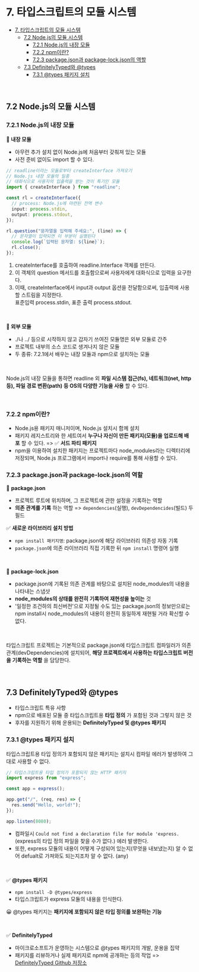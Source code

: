 # 7. 타입스크립트의 모듈 시스템

- [7. 타입스크립트의 모듈 시스템](#7-타입스크립트의-모듈-시스템)
  - [7.2 Node.js의 모듈 시스템](#72-nodejs의-모듈-시스템)
    - [7.2.1 Node.js의 내장 모듈](#721-nodejs의-내장-모듈)
    - [7.2.2 npm이란?](#722-npm이란)
    - [7.2.3 package.json과 package-lock.json의 역할](#723-packagejson과-package-lockjson의-역할)
  - [7.3 DefinitelyTyped와 @types](#73-definitelytyped와-types)
    - [7.3.1 @types 패키지 설치](#731-types-패키지-설치)

<br />

## 7.2 Node.js의 모듈 시스템

### 7.2.1 Node.js의 내장 모듈

**🤔 내장 모듈**

- 아무런 추가 설치 없이 Node.js에 처음부터 갖춰져 있는 모듈
- 사전 준비 없이도 import 할 수 있다.

```ts
// readline이라는 모듈로부터 createInterface 가져오기
// Node.js 내장 모듈의 일종
// 대화식으로 사용자의 입출력을 받는 것이 특기인 모듈
import { createInterface } from "readline";

const rl = createInterface({
  // process: Node.js에 마련된 전역 변수
  input: process.stdin,
  output: process.stdout,
});

rl.question("문자열을 입력해 주세요:", (line) => {
  // 문자열이 입력되면 이 부분이 실행된다
  console.log(`입력된 문자열: ${line}`);
  rl.close();
});
```

1. createInterface를 호출하여 readline.Interface 객체를 만든다.
2. 이 객체의 question 메서드를 호출함으로써 사용자에게 대화식으로 입력을 요구한다.
3. 이때, createInterface에서 input과 output 옵션을 전달함으로써, 입출력에 사용할 스트림을 지정한다. <br /> 표준입력 process.stdin, 표준 출력 process.stdout.

<br />

**🤔 외부 모듈**

- ./나 ../ 등으로 시작하지 않고 갑자기 쓰여진 모듈명은 외부 모듈로 간주
- 프로젝트 내부의 소스 코드로 생겨나지 않은 모듈
- 두 종류: 7.2.1에서 배우는 내장 모듈과 npm으로 설치하는 모듈

<br />

Node.js의 내장 모듈을 통하면 readline 외 **파일 시스템 접근(fs), 네트워크(net, http 등), 파일 경로 변환(path) 등 OS의 다양한 기능을 사용** 할 수 있다.

<br />

### 7.2.2 npm이란?

- Node.js용 패키지 매니저이며, Node.js 설치시 함께 설치
- 패키지 레지스트리와 한 세트여서 **누구나 자신이 만든 패키지(모듈)을 업로드해 배포** 할 수 있다. => ✅ **서드 파티 패키지**
- npm을 이용하여 설치한 패키지는 프로젝트마다 node_modules라는 디렉터리에 저장되며, Node.js 프로그램에서 import나 require를 통해 사용할 수 있다.

### 7.2.3 package.json과 package-lock.json의 역할

🤔 **package.json**

- 프로젝트 루트에 위치하며, 그 프로젝트에 관한 설정을 기록하는 역할
- **의존 관계를 기록** 하는 역할 => `dependencies`(실행), `devDependencides`(빌드) 두 필드

✅ **새로운 라이브러리 설치 방법**

- `npm install 패키지명`: package.json에 해당 라이브러리 의존성 자동 기록
- `package.json`에 의존 라이브러리 직접 기록한 뒤 `npm install` 명령어 실행

<br />

🤔 **package-lock.json**

- package.json에 기록된 의존 관계를 바탕으로 설치된 node_modules의 내용을 나타내는 스냅샷
- **node_modules의 상태를 완전히 기록하여 재현성을 높이는** 것
- '일정한 조건하의 최신버전'으로 지정될 수도 있는 package.json의 정보만으로는 npm install시 node_modules의 내용이 완전히 동일하게 재현될 거라 확신할 수 없다.

<br />

타입스크립트 프로젝트는 기본적으로 package.json에 타입스크립트 컴파일러가 의존 관계(devDependencies)에 설치되어, **해당 프로젝트에서 사용하는 타입스크립트 버전을 기록하는 역할** 을 담당한다.

<br />

## 7.3 DefinitelyTyped와 @types

- 타입스크립트 특유 사항
- npm으로 배포된 모듈 중 타입스크립트용 **타입 정의** 가 포함된 것과 그렇지 않은 것
- 후자를 지원하기 위해 운용되는 **DefinitelyTyped 및 @types 패키지**

### 7.3.1 @types 패키지 설치

타입스크립트용 타입 정의가 포함되지 않은 패키지는 설치시 컴파일 에러가 발생하여 그대로 사용할 수 없다.

```ts
// 타입스크립트용 타입 정의가 포함되지 않는 HTTP 패키지
import express from "express";

const app = express();

app.get("/", (req, res) => {
  res.send("Hello, world!");
});

app.listen(8080);
```

- 컴파일시 `Could not find a declaration file for module 'express.` (express의 타입 정의 파일을 찾을 수가 없다.) 에러 발생한다.
- 또한, express 모듈의 내용이 어떻게 구성되어 있는지(무엇을 내보냈는지) 알 수 없어 defualt로 가져와도 되는지조차 알 수 없다. (any)

<br />

✅ **@types 패키지**

- `npm install -D @types/express`
- 타입스크립트가 express 모듈의 내용을 인식한다.

😀 @types 패키지는 **패키지에 포함되지 않은 타입 정의를 보완하는 기능**

<br />

✅ **DefinitelyTyped**

- 마이크로소프트가 운영하는 시스템으로 @types 패키지의 개발, 운용을 집약
- 패키지를 리뷰하거나 실제 패키지로 npm에 공개하는 등의 작업 => [DefinitelyTyped Github 저장소](https://github.com/DefinitelyTyped/DefinitelyTyped)
